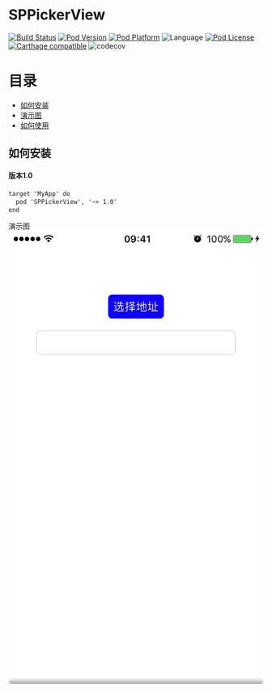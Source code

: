 # SPPickerView
[![Build Status](http://img.shields.io/travis/SPStore/SPPickerView.svg?style=flat)](https://travis-ci.org/SPStore/SPPageMenu)
[![Pod Version](http://img.shields.io/cocoapods/v/SPPickerView.svg?style=flat)](http://cocoadocs.org/docsets/SPPageMenu/)
[![Pod Platform](http://img.shields.io/cocoapods/p/SPPickerView.svg?style=flat)](http://cocoadocs.org/docsets/SPPageMenu/)
![Language](https://img.shields.io/badge/language-Object--C-ff69b4.svg)
[![Pod License](http://img.shields.io/cocoapods/l/SPPickerView.svg?style=flat)](https://www.apache.org/licenses/LICENSE-2.0.html)
[![Carthage compatible](https://img.shields.io/badge/Carthage-compatible-4BC51D.svg?style=flat)](https://github.com/SPStore/SPPickerView)
![codecov](https://img.shields.io/badge/codecov-88%25-orange.svg)<br>

# 目录
* [如何安装](#如何安装)
* [演示图](#演示图)
* [如何使用](#如何使用) 

## 如何安装
#### 版本1.0
```
target 'MyApp' do
  pod 'SPPickerView', '~> 1.0'
end
```

演示图
![image](https://github.com/SPStore/SPPickerView/blob/master/演示图.gif)


